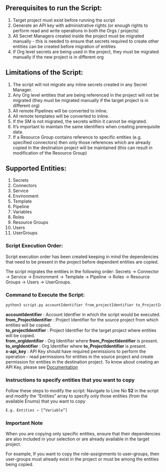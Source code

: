 ## Prerequisites to run the Script:
1. Target project must exist before running the script
1. Generate an API key with administrative rights (or enough rights to perform read and write operations in both the Orgs / projects)
2. All Secret Managers created inside the project must be migrated manually - this is needed to ensure that secrets required to create other entities can be created before migration of entities
3. If Org level secrets are being used in the project, they must be migrated manually if the new project is in different org


## Limitations of the Script:

1. The script will not migrate any inline secrets created in any Secret Manager.
2. Any Org level entities that are being referenced in the project will not be migrated (they must be migrated manually if the target project is in different org)
3. All remote Pipelines will be converted to inline.
4. All remote templates will be converted to inline.
5. If the SM is not migrated, the secrets within it cannot be migrated.
6. It’s important to maintain the same identifiers when creating prerequisite data.
7. If a Resource Group contains reference to specific entities (e.g. specified connectors) then only those references which are already copied in the destination project will be maintained (this can result in modification of the Resource Group)


## Supported Entities:

1. Secrets 
2. Connectors
3. Service
4. Environment
5. Template
6. Pipeline
7. Variables
8. Roles
9. Resource Groups
10. Users
11. UserGroups


### Script Execution Order:
Script execution order has been created keeping in mind the dependencies that need to be present in the project before dependent entities are copied.

The script migrates the entities in the following order: Secrets -> Connector -> Service -> Environment -> Template -> Pipeline -> Roles -> Resource Groups -> Users -> UserGroups.


### Command to Execute the Script:

```python
python3 script.py accountIdentifier from_projectIdentifier to_ProjectIdentifier from_orgIdentifier to_orgIdentifier x-api-key
```
**accountIdentifier** : Account Identfier in which the script would be executed.<br>
**from_ProjectIdentifier** : Project Identifier for the source project from which entities will be copied.<br>
**to_projectIdentifier**  : Project Identifier for the target project where entities will be copied.<br>
**from_orgIdentifier** : Org Identifier where  **from_ProjectIdentifier** is present.<br>
**to_orgIdentifier** : Org Identifier where  **to_ProjectIdentifier** is present. <br>
**x-api_key** : API Key should have required permissions to perform the operation - read permissions for entities in the source project and create permission for entities in the destination project. To know about creating an API Key, please see [Documentation](https://developer.harness.io/docs/platform/user-management/add-and-manage-api-keys/)

### Instructions to specify entities that you want to copy

Follow these steps to modify the script:
Navigate to Line No **52** in the script and modify the “Entities” array to specify only those entities (from the available Enums) that you want to copy

```python
E.g. Entities = [“Variable”]
```

### Important Note
When you are copying only specific entities, ensure that their dependencies are also included in your selection or are already available in the target project.

For example,
If you want to copy the role-assignments to user-groups, then user-groups must already exist in the project or must be among the entities being copied.

